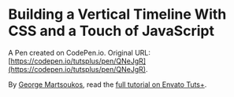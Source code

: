 # Building a Vertical Timeline With CSS and a Touch of JavaScript

A Pen created on CodePen.io. Original URL: [https://codepen.io/tutsplus/pen/QNeJgR](https://codepen.io/tutsplus/pen/QNeJgR).

By [George Martsoukos](https://tutsplus.com/authors/george-martsoukos), read the [full tutorial on Envato Tuts+](http://webdesign.tutsplus.com/tutorials/building-a-vertical-timeline-with-css-and-a-touch-of-javascript--cms-26528).
